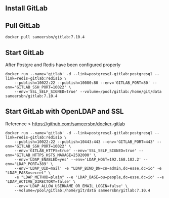 ## Install GitLab

## Pull GitLab
	docker pull sameersbn/gitlab:7.10.4	

## Start GitLab
After Postgre and Redis have been configured properly

	docker run --name='gitlab' -d --link=postgresql-gitlab:postgresql --link=redis-gitlab:redisio \
		--publish=10022:22 --publish=10080:80 --env='GITLAB_PORT=80' --env='GITLAB_SSH_PORT=10022' \
		--env='SSL_SELF_SIGNED=true' --volume=/pool/gitlab:/home/git/data sameersbn/gitlab:7.10.4

## Start GitLab with OpenLDAP and SSL
Reference > https://github.com/sameersbn/docker-gitlab

	docker run --name='gitlab' -d --link=postgresql-gitlab:postgresql --link=redis-gitlab:redisio \
		--publish=10022:22 --publish=10443:443 --env='GITLAB_PORT=443' --env='GITLAB_SSH_PORT=10022' \
		--env='GITLAB_HTTPS=true' --env='SSL_SELF_SIGNED=true' --env='GITLAB_HTTPS_HSTS_MAXAGE=2592000' \
		--env='LDAP_ENABLED=yes' --env='LDAP_HOST=192.168.102.2' --env='LDAP_PORT=389' \
		--env='LDAP_UID=mail' -e "LDAP_BIND_DN=cn=admin,dc=esse,dc=io" -e "LDAP_PASS=secret" \
		-e "LDAP_METHOD=plain" --e 'LDAP_BASE=ou=people,dc=esse,dc=io' --e 'LDAP_ACTIVE_DIRECTORY=false' \
		--env='LDAP_ALLOW_USERNAME_OR_EMAIL_LOGIN=false' \
		--volume=/pool/gitlab:/home/git/data sameersbn/gitlab:7.10.4
